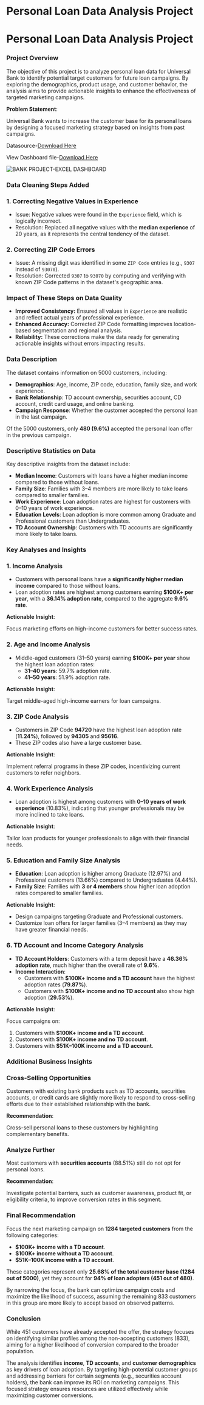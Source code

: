 # Personal Loan Data Analysis Project
# **Personal Loan Data Analysis Project**

### Project Overview

The objective of this project is to analyze personal loan data for Universal Bank to identify potential target customers for future loan campaigns. By exploring the demographics, product usage, and customer behavior, the analysis aims to provide actionable insights to enhance the effectiveness of targeted marketing campaigns.

**Problem Statement**:

Universal Bank wants to increase the customer base for its personal loans by designing a focused marketing strategy based on insights from past campaigns.

Datasource-[Download Here](https://docs.google.com/spreadsheets/d/1b71bS0rthpDq0WqF4JbUYgOZrt4I111D/edit?usp=drive_link&ouid=105485232698880748717&rtpof=true&sd=true)

View Dashboard file-[Download Here](https://docs.google.com/spreadsheets/d/1X_Gp2-blk_kzZ8FA1bO35KLYpv_VlA5J/edit?usp=drive_link&ouid=105485232698880748717&rtpof=true&sd=true)

![BANK PROJECT-EXCEL DASHBOARD](https://github.com/user-attachments/assets/5f633ca7-0ac2-4af2-83d3-60ba9685f292)



### **Data Cleaning Steps Added**

### **1. Correcting Negative Values in Experience**

- Issue: Negative values were found in the `Experience` field, which is logically incorrect.
- Resolution: Replaced all negative values with the **median experience** of 20 years, as it represents the central tendency of the dataset.

### **2. Correcting ZIP Code Errors**

- Issue: A missing digit was identified in some `ZIP Code` entries (e.g., `9307` instead of `93070`).
- Resolution: Corrected `9307` to `93070` by computing and verifying with known ZIP Code patterns in the dataset's geographic area.

### **Impact of These Steps on Data Quality**

- **Improved Consistency:** Ensured all values in `Experience` are realistic and reflect actual years of professional experience.
- **Enhanced Accuracy:** Corrected ZIP Code formatting improves location-based segmentation and regional analysis.
- **Reliability:** These corrections make the data ready for generating actionable insights without errors impacting results.



### **Data Description**

The dataset contains information on 5000 customers, including:

- **Demographics**: Age, income, ZIP code, education, family size, and work experience.
- **Bank Relationship**: TD account ownership, securities account, CD account, credit card usage, and online banking.
- **Campaign Response**: Whether the customer accepted the personal loan in the last campaign.

Of the 5000 customers, only **480 (9.6%)** accepted the personal loan offer in the previous campaign.



### **Descriptive Statistics on Data**

Key descriptive insights from the dataset include:

- **Median Income**: Customers with loans have a higher median income compared to those without loans.
- **Family Size**: Families with 3–4 members are more likely to take loans compared to smaller families.
- **Work Experience**: Loan adoption rates are highest for customers with 0–10 years of work experience.
- **Education Levels**: Loan adoption is more common among Graduate and Professional customers than Undergraduates.
- **TD Account Ownership**: Customers with TD accounts are significantly more likely to take loans.



### **Key Analyses and Insights**

### **1. Income Analysis**

- Customers with personal loans have a **significantly higher median income** compared to those without loans.
- Loan adoption rates are highest among customers earning **$100K+ per year**, with a **36.14% adoption rate**, compared to the aggregate **9.6% rate**.

**Actionable Insight**:

Focus marketing efforts on high-income customers for better success rates.



### **2. Age and Income Analysis**

- Middle-aged customers (31–50 years) earning **$100K+ per year** show the highest loan adoption rates:
    - **31–40 years**: 59.7% adoption rate.
    - **41–50 years**: 51.9% adoption rate.

**Actionable Insight**:

Target middle-aged high-income earners for loan campaigns.



### **3. ZIP Code Analysis**

- Customers in ZIP Code **94720** have the highest loan adoption rate (**11.24%**), followed by **94305** and **95616**.
- These ZIP codes also have a large customer base.

**Actionable Insight**:

Implement referral programs in these ZIP codes, incentivizing current customers to refer neighbors.



### **4. Work Experience Analysis**

- Loan adoption is highest among customers with **0–10 years of work experience** (10.83%), indicating that younger professionals may be more inclined to take loans.

**Actionable Insight**:

Tailor loan products for younger professionals to align with their financial needs.


### **5. Education and Family Size Analysis**

- **Education**: Loan adoption is higher among Graduate (12.97%) and Professional customers (13.66%) compared to Undergraduates (4.44%).
- **Family Size**: Families with **3 or 4 members** show higher loan adoption rates compared to smaller families.

**Actionable Insight**:

- Design campaigns targeting Graduate and Professional customers.
- Customize loan offers for larger families (3–4 members) as they may have greater financial needs.



### **6. TD Account and Income Category Analysis**

- **TD Account Holders**: Customers with a term deposit have a **46.36% adoption rate**, much higher than the overall rate of **9.6%**.
- **Income Interaction**:
    - Customers with **$100K+ income and a TD account** have the highest adoption rates (**79.87%**).
    - Customers with **$100K+ income and no TD account** also show high adoption (**29.53%**).

**Actionable Insight**:

Focus campaigns on:

1. Customers with **$100K+ income and a TD account**.
2. Customers with **$100K+ income and no TD account**.
3. Customers with **$51K–100K income and a TD account**.



### **Additional Business Insights**

### **Cross-Selling Opportunities**

Customers with existing bank products such as TD accounts, securities accounts, or credit cards are slightly  more likely to respond to cross-selling efforts due to their established relationship with the bank.

**Recommendation**:

Cross-sell personal loans to these customers by highlighting complementary benefits.

### **Analyze Further**

Most customers with **securities accounts** (88.51%) still do not opt for personal loans.

**Recommendation**:

Investigate potential barriers, such as customer awareness, product fit, or eligibility criteria, to improve conversion rates in this segment.


### **Final Recommendation**

Focus the next marketing campaign on **1284 targeted customers** from the following categories:

- **$100K+ income with a TD account**.
- **$100K+ income without a TD account**.
- **$51K–100K income with a TD account**.

These categories represent only **25.68% of the total customer base (1284 out of 5000)**, yet they account for **94% of loan adopters (451 out of 480)**.

By narrowing the focus, the bank can optimize campaign costs and maximize the likelihood of success, assuming the remaining 833 customers in this group are more likely to accept based on observed patterns.


### **Conclusion**

While 451 customers have already accepted the offer, the strategy focuses on identifying similar profiles among the non-accepting customers (833), aiming for a higher likelihood of conversion compared to the broader population.

The analysis identifies **income**, **TD accounts**, and **customer demographics** as key drivers of loan adoption. By targeting high-potential customer groups and addressing barriers for certain segments (e.g., securities account holders), the bank can improve its ROI on marketing campaigns. This focused strategy ensures resources are utilized effectively while maximizing customer conversions.
